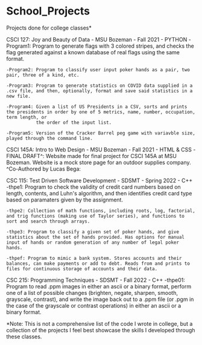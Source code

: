# School_Projects
Projects done for college classes*
 
CSCI 127: Joy and Beauty of Data - MSU Bozeman - Fall 2021 - PYTHON
    -Program1: Program to generate flags with 3 colored stripes, and checks the flag generated against a known database of real flags using the same format.

    -Program2: Program to classify user input poker hands as a pair, two pair, three of a kind, etc.

    -Program3: Program to generate statistics on COVID data supplied in a .csv file, and then, optionally, format and save said statistics in a new file.

    -Program4: Given a list of US Presidents in a CSV, sorts and prints the presidents in order by one of 5 metrics, name, number, occupation, term length, or
               the order of the input list.

    -Program5: Version of the Cracker Barrel peg game with variavble size, played through the command line.

CSCI 145A: Intro to Web Design - MSU Bozeman - Fall 2021 - HTML & CSS
    -FINAL DRAFT^: Website made for final project for CSCI 145A at MSU Bozeman. Website is a mock store page for an outdoor supplies company.
    ^Co-Authored by Lucas Bega: 

CSC 115: Test Driven Software Development - SDSMT - Spring 2022 - C++
    -thpe1: Program to check the validity of credit card numbers based on length, contents, and Luhn's algorithm, and then identifies credit card type based on paramaters given by the assignment.

    -thpe2: Collection of math functions, including roots, log, factorial, and trig functions (making use of Taylor series), and functions to sort and search through arrays.

    -thpe3: Program to classify a given set of poker hands, and give statistics about the set of hands provided. Has options for manual input of hands or random generation of any number of legal poker hands.

    -thpef: Program to mimic a bank system. Stores accounts and their balances, can make payments or add to debt. Reads from and prints to files for continuous storage of accounts and their data.
    
CSC 215: Programming Techniques - SDSMT - Fall 2022 - C++
    -thpe01: Program to read .ppm images in either an ascii or a binary format, perform one of a list of possible changes (brighten, negate, sharpen, smooth, grayscale, contrast), and write the image back out to a 
    .ppm file (or .pgm in the case of the grayscale or contrast operations) in either an ascii or a binary format.

*Note: This is not a comprehensive list of the code I wrote in college, but a collection of the projects I feel best showcase the skills I developed through these classes.
